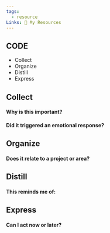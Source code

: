 ```yaml
---
tags:
  - resource
Links: 🥇 My Resources
---
```

## CODE

- Collect
- Organize
- Distill
- Express
## Collect

#### Why is this important?

#### Did it triggered an emotional response?

## Organize

#### Does it relate to a project or area?

## Distill

#### This reminds me of:

## Express

#### Can I act now or later?

